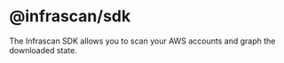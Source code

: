 # @infrascan/sdk

The Infrascan SDK allows you to scan your AWS accounts and graph the downloaded state.


